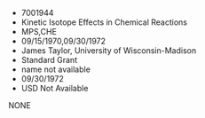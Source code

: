 * 7001944
* Kinetic Isotope Effects in Chemical Reactions
* MPS,CHE
* 09/15/1970,09/30/1972
* James Taylor, University of Wisconsin-Madison
* Standard Grant
*   name not available
* 09/30/1972
* USD Not Available

NONE